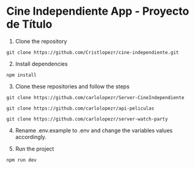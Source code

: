 # Cine Independiente App - Proyecto de Título

1. Clone the repository
```
git clone https://github.com/Cristlopezr/cine-independiente.git
```

2. Install dependencies
```
npm install
```

3. Clone these repositories and follow the steps
```
git clone https://github.com/carlolopezr/Server-CineIndependiente
```
```
git clone https://github.com/carlolopezr/api-peliculas
```
```
git clone https://github.com/carlolopezr/server-watch-party
```
4. Rename .env.example to .env and change the variables values accordingly.

5. Run the project
```
npm run dev
```
